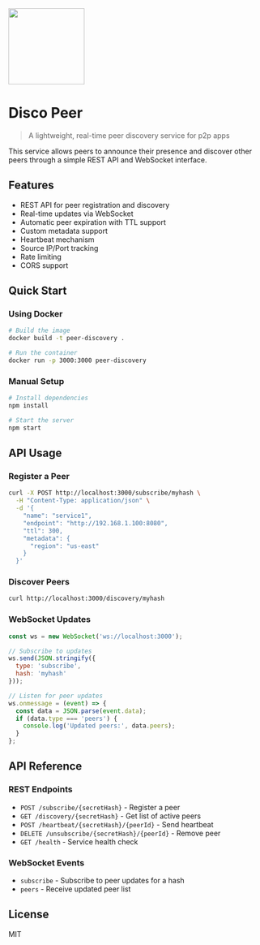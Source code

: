 <img src="https://github.com/user-attachments/assets/eaf489d5-0c87-4ed1-a84c-2b116e85762a" width=150 />

# Disco Peer

> A lightweight, real-time peer discovery service for p2p apps
> 
This service allows peers to announce their presence and discover other peers through a simple REST API and WebSocket interface.

## Features

- REST API for peer registration and discovery
- Real-time updates via WebSocket
- Automatic peer expiration with TTL support
- Custom metadata support
- Heartbeat mechanism
- Source IP/Port tracking
- Rate limiting
- CORS support

## Quick Start

### Using Docker

```bash
# Build the image
docker build -t peer-discovery .

# Run the container
docker run -p 3000:3000 peer-discovery
```

### Manual Setup

```bash
# Install dependencies
npm install

# Start the server
npm start
```

## API Usage

### Register a Peer

```bash
curl -X POST http://localhost:3000/subscribe/myhash \
  -H "Content-Type: application/json" \
  -d '{
    "name": "service1",
    "endpoint": "http://192.168.1.100:8080",
    "ttl": 300,
    "metadata": {
      "region": "us-east"
    }
  }'
```

### Discover Peers

```bash
curl http://localhost:3000/discovery/myhash
```

### WebSocket Updates

```javascript
const ws = new WebSocket('ws://localhost:3000');

// Subscribe to updates
ws.send(JSON.stringify({
  type: 'subscribe',
  hash: 'myhash'
}));

// Listen for peer updates
ws.onmessage = (event) => {
  const data = JSON.parse(event.data);
  if (data.type === 'peers') {
    console.log('Updated peers:', data.peers);
  }
};
```

## API Reference

### REST Endpoints

- `POST /subscribe/{secretHash}` - Register a peer
- `GET /discovery/{secretHash}` - Get list of active peers
- `POST /heartbeat/{secretHash}/{peerId}` - Send heartbeat
- `DELETE /unsubscribe/{secretHash}/{peerId}` - Remove peer
- `GET /health` - Service health check

### WebSocket Events

- `subscribe` - Subscribe to peer updates for a hash
- `peers` - Receive updated peer list


## License

MIT
